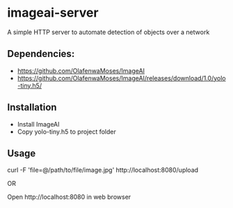 # imageai-server
A simple HTTP server to automate detection of objects over a network

## Dependencies:
- https://github.com/OlafenwaMoses/ImageAI
- https://github.com/OlafenwaMoses/ImageAI/releases/download/1.0/yolo-tiny.h5/

## Installation
- Install ImageAI
- Copy yolo-tiny.h5 to project folder

## Usage
curl -F 'file=@/path/to/file/image.jpg' http://localhost:8080/upload

OR

Open http://localhost:8080 in web browser
